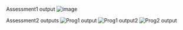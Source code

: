 Assessment1 output
![image](https://github.com/user-attachments/assets/1ea71ac7-418f-4a3a-94fc-6fe4185bc24d)




Assessment2 outputs
![Prog1 output](https://github.com/user-attachments/assets/835c006d-8799-4f22-a9ac-093492537613)
![Prog1 output2](https://github.com/user-attachments/assets/d3b2eefc-ce2b-4e6b-a9a3-fe7d6a7fabfa)
![Prog2 output](https://github.com/user-attachments/assets/5555b1e1-3a7d-42c3-9caf-104a0362f567)
